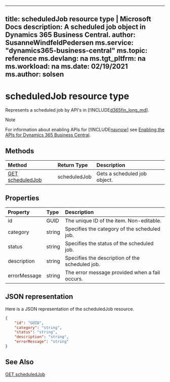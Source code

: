 
---
title: scheduledJob resource type | Microsoft Docs
description: A scheduled job object in Dynamics 365 Business Central.
author: SusanneWindfeldPedersen
ms.service: "dynamics365-business-central"
ms.topic: reference
ms.devlang: na
ms.tgt_pltfrm: na
ms.workload: na
ms.date: 02/19/2021
ms.author: solsen
---

# scheduledJob resource type

<!-- START>DO_NOT_EDIT -->
<!-- IMPORTANT:Do not edit any of the content between here and the END>DO_NOT_EDIT. -->
Represents a scheduled job by API's in [!INCLUDE[d365fin_long_md](../../includes/d365fin_long_md.md)].

> [!NOTE]
> For information about enabling APIs for [!INCLUDE[navnow](../../includes/navnow_md.md)] see [Enabling the APIs for Dynamics 365 Business Central](../enabling-apis-for-dynamics-nav.md).

## Methods

| Method | Return Type|Description |
|:--------------------|:-----------|:-------------------------|
|[GET scheduledJob](../api/dynamics_scheduledjob_get.md)|scheduledJob|Gets a scheduled job object.|



## Properties

| Property           | Type   |Description     |
|:-------------------|:-------|:---------------|
|id|GUID|The unique ID of the item. Non-editable.|
|category|string|Specifies the category of the scheduled job.|
|status|string|Specifies the status of the scheduled job.|
|description|string|Specifies the description of the scheduled job.|
|errorMessage|string|The error message provided when a fail occurs.|

## JSON representation

Here is a JSON representation of the scheduledJob resource.


```json
{
    "id": "GUID",
    "category": "string",
    "status": "string",
    "description": "string",
    "errorMessage": "string"
}
```
<!-- IMPORTANT: END>DO_NOT_EDIT -->

## See Also
[GET scheduledJob](../api/dynamics_scheduledjob_get.md)  
